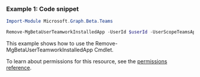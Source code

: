 ### Example 1: Code snippet

```powershellImport-Module Microsoft.Graph.Beta.Teams

Remove-MgBetaUserTeamworkInstalledApp -UserId $userId -UserScopeTeamsAppInstallationId $userScopeTeamsAppInstallationId
```
This example shows how to use the Remove-MgBetaUserTeamworkInstalledApp Cmdlet.
To learn about permissions for this resource, see the [permissions reference](/graph/permissions-reference).

